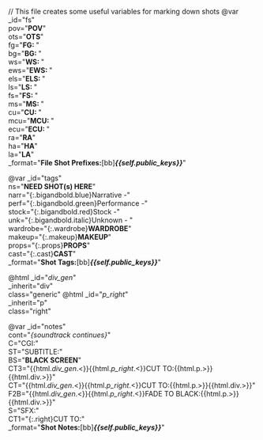 // This file creates some useful variables for marking down shots
@var _id="fs" \
     pov="**POV**"   \
     ots="**OTS**"   \
     fg="**FG:&nbsp;**"   \
     bg="**BG:&nbsp;**"   \
     ws="**WS:&nbsp;**"   \
     ews="**EWS:&nbsp;**"   \
     els="**ELS:&nbsp;**"   \
     ls="**LS:&nbsp;**"   \
     fs="**FS:&nbsp;**"   \
     ms="**MS:&nbsp;**"   \
     cu="**CU:&nbsp;**"   \
     mcu="**MCU:&nbsp;**"   \
     ecu="**ECU:&nbsp;**"   \
     ra="**RA**"   \
     ha="**HA**"   \
     la="**LA**"   \
     _format="**File Shot Prefixes:**[bb]***{{self._public_keys_}}***"

@var _id="tags" \
     ns="**NEED SHOT(s) HERE**" \
     narr="{:.bigandbold.blue}Narrative -" \
     perf="{:.bigandbold.green}Performance -" \
     stock="{:.bigandbold.red}Stock -" \
     unk="{:.bigandbold.italic}Unknown - " \
     wardrobe="{:.wardrobe}**WARDROBE**" \
     makeup="{:.makeup}**MAKEUP**" \
     props="{:.props}**PROPS**" \
     cast="{:.cast}**CAST**" \
     _format="**Shot Tags:**[bb]***{{self._public_keys_}}***"

@html _id="_div_gen_" \
      _inherit="div" \
      class="generic"
@html _id="_p_right_" \
      _inherit="p" \
      class="right"

@var _id="notes" \
     cont="*{soundtrack continues}*"    \
     C="CGI:"    \
     ST="SUBTITLE:"    \
     BS="**BLACK SCREEN**"    \
     CT3="{{html._div_gen_.<}}{{html._p_right_.<}}CUT TO:{{html.p.>}}{{html.div.>}}"    \
     CT="{{html._div_gen_.<}}{{html._p_right_.<}}CUT TO:{{html.p.>}}{{html.div.>}}"    \
     F2B="{{html._div_gen_.<}}{{html._p_right_.<}}FADE TO BLACK:{{html.p.>}}{{html.div.>}}"    \
     S="SFX:"    \
     CT1="{:.right}CUT TO:"    \
     _format="**Shot Notes:**[bb]***{{self._public_keys_}}***"
